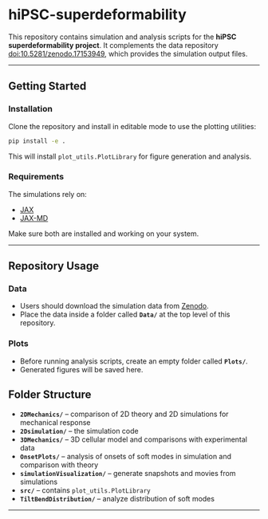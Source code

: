 # hiPSC-superdeformability

This repository contains simulation and analysis scripts for the **hiPSC superdeformability project**.
It complements the data repository [doi:10.5281/zenodo.17153949](https://doi.org/10.5281/zenodo.17153949), which provides the simulation output files.

---

## Getting Started

### Installation
Clone the repository and install in editable mode to use the plotting utilities:

```bash
pip install -e .
```

This will install `plot_utils.PlotLibrary` for figure generation and analysis.

### Requirements
The simulations rely on:
- [JAX](https://docs.jax.dev/en/latest/installation.html)
- [JAX-MD](https://github.com/jax-md/jax-md)

Make sure both are installed and working on your system.

---

## Repository Usage

### Data
- Users should download the simulation data from [Zenodo](https://doi.org/10.5281/zenodo.17153949).
- Place the data inside a folder called **`Data/`** at the top level of this repository.

### Plots
- Before running analysis scripts, create an empty folder called **`Plots/`**.
- Generated figures will be saved here.

## Folder Structure

- **`2DMechanics/`** – comparison of 2D theory and 2D simulations for mechanical response
- **`2Dsimulation/`** – the simulation code
- **`3DMechanics/`** – 3D cellular model and comparisons with experimental data
- **`OnsetPlots/`** – analysis of onsets of soft modes in simulation and comparison with theory
- **`simulationVisualization/`** – generate snapshots and movies from simulations
- **`src/`** – contains `plot_utils.PlotLibrary`
- **`TiltBendDistribution/`** – analyze distribution of soft modes

---
